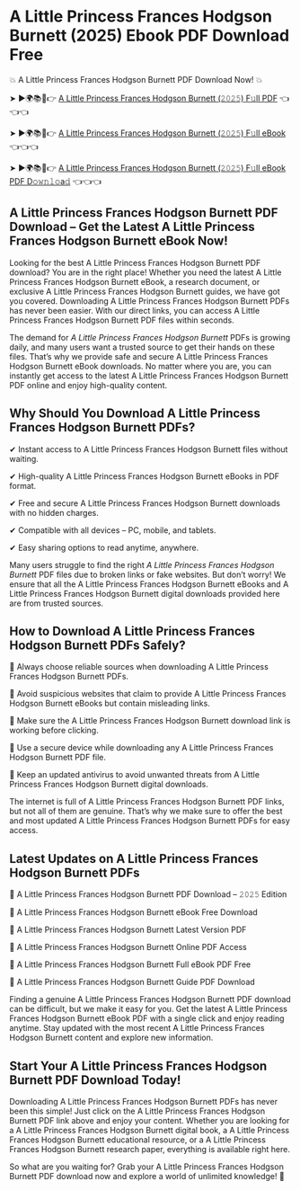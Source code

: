# A Little Princess Frances Hodgson Burnett (2025) Ebook PDF Download Free

💥 A Little Princess Frances Hodgson Burnett PDF Download Now! 💥

➤ ►🌍📚📱👉 [A Little Princess Frances Hodgson Burnett (𝟸𝟶𝟸𝟻) F𝚞ll PDF](https://getpdf.xyz/a-little-princess-frances-hodgson-burnett) 👈👈👈


➤ ►🌍📚📱👉 [A Little Princess Frances Hodgson Burnett (𝟸𝟶𝟸𝟻) F𝚞ll eBook](https://getpdf.xyz/a-little-princess-frances-hodgson-burnett) 👈👈👈


➤ ►🌍📚📱👉 [A Little Princess Frances Hodgson Burnett (𝟸𝟶𝟸𝟻) F𝚞ll eBook PDF D𝚘𝚠𝚗𝚕𝚘a𝚍](https://getpdf.xyz/a-little-princess-frances-hodgson-burnett) 👈👈👈


## A Little Princess Frances Hodgson Burnett PDF Download – Get the Latest A Little Princess Frances Hodgson Burnett eBook Now!

Looking for the best A Little Princess Frances Hodgson Burnett PDF download? You are in the right place! Whether you need the latest A Little Princess Frances Hodgson Burnett eBook, a research document, or exclusive A Little Princess Frances Hodgson Burnett guides, we have got you covered. Downloading A Little Princess Frances Hodgson Burnett PDFs has never been easier. With our direct links, you can access A Little Princess Frances Hodgson Burnett PDF files within seconds.

The demand for *A Little Princess Frances Hodgson Burnett* PDFs is growing daily, and many users want a trusted source to get their hands on these files. That’s why we provide safe and secure A Little Princess Frances Hodgson Burnett eBook downloads. No matter where you are, you can instantly get access to the latest A Little Princess Frances Hodgson Burnett PDF online and enjoy high-quality content.

## Why Should You Download A Little Princess Frances Hodgson Burnett PDFs?

✔ Instant access to A Little Princess Frances Hodgson Burnett files without waiting.

✔ High-quality A Little Princess Frances Hodgson Burnett eBooks in PDF format.

✔ Free and secure A Little Princess Frances Hodgson Burnett downloads with no hidden charges.

✔ Compatible with all devices – PC, mobile, and tablets.

✔ Easy sharing options to read anytime, anywhere.

Many users struggle to find the right *A Little Princess Frances Hodgson Burnett* PDF files due to broken links or fake websites. But don’t worry! We ensure that all the A Little Princess Frances Hodgson Burnett eBooks and A Little Princess Frances Hodgson Burnett digital downloads provided here are from trusted sources.

## How to Download A Little Princess Frances Hodgson Burnett PDFs Safely?

📌 Always choose reliable sources when downloading A Little Princess Frances Hodgson Burnett PDFs.

📌 Avoid suspicious websites that claim to provide A Little Princess Frances Hodgson Burnett eBooks but contain misleading links.

📌 Make sure the A Little Princess Frances Hodgson Burnett download link is working before clicking.

📌 Use a secure device while downloading any A Little Princess Frances Hodgson Burnett PDF file.

📌 Keep an updated antivirus to avoid unwanted threats from A Little Princess Frances Hodgson Burnett digital downloads.

The internet is full of A Little Princess Frances Hodgson Burnett PDF links, but not all of them are genuine. That’s why we make sure to offer the best and most updated A Little Princess Frances Hodgson Burnett PDFs for easy access.

## Latest Updates on A Little Princess Frances Hodgson Burnett PDFs

🔹 A Little Princess Frances Hodgson Burnett PDF Download – 𝟸𝟶𝟸𝟻 Edition

🔹 A Little Princess Frances Hodgson Burnett eBook Free Download

🔹 A Little Princess Frances Hodgson Burnett Latest Version PDF

🔹 A Little Princess Frances Hodgson Burnett Online PDF Access

🔹 A Little Princess Frances Hodgson Burnett Full eBook PDF Free

🔹 A Little Princess Frances Hodgson Burnett Guide PDF Download

Finding a genuine A Little Princess Frances Hodgson Burnett PDF download can be difficult, but we make it easy for you. Get the latest A Little Princess Frances Hodgson Burnett eBook PDF with a single click and enjoy reading anytime. Stay updated with the most recent A Little Princess Frances Hodgson Burnett content and explore new information.

## Start Your A Little Princess Frances Hodgson Burnett PDF Download Today!

Downloading A Little Princess Frances Hodgson Burnett PDFs has never been this simple! Just click on the A Little Princess Frances Hodgson Burnett PDF link above and enjoy your content. Whether you are looking for a A Little Princess Frances Hodgson Burnett digital book, a A Little Princess Frances Hodgson Burnett educational resource, or a A Little Princess Frances Hodgson Burnett research paper, everything is available right here.

So what are you waiting for? Grab your A Little Princess Frances Hodgson Burnett PDF download now and explore a world of unlimited knowledge! 🚀
